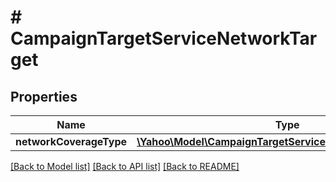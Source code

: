# # CampaignTargetServiceNetworkTarget

## Properties

Name | Type | Description | Notes
------------ | ------------- | ------------- | -------------
**networkCoverageType** | [**\Yahoo\Model\CampaignTargetServiceNetworkCoverageType**](CampaignTargetServiceNetworkCoverageType.md) |  | [optional] 

[[Back to Model list]](../../README.md#documentation-for-models) [[Back to API list]](../../README.md#documentation-for-api-endpoints) [[Back to README]](../../README.md)


